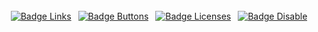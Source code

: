
<div align = center>

<br>
<br>
<br>

[![Badge Links]][Links] 
[![Badge Buttons]][Buttons] 
[![Badge Licenses]][Licenses] 
[![Badge Disable]][Disable]
  
<br>
<br>
<br>
<br>
<br>
<br>
<br>
<br>
<br>
<br>
<br>
<br>
<br>
<br>
<br>
<br>
<br>
<br>
<br>
<br>
<br>
<br>
<br>
<br>
<br>
<br>

</div>


[Badge Licenses]: https://img.shields.io/badge/Licenses-ed5e26?style=for-the-badge
[Badge Buttons]: https://img.shields.io/badge/Buttons-37a779?style=for-the-badge
[Badge Disable]: https://img.shields.io/badge/Disable-ad1c51?style=for-the-badge
[Badge Links]: https://img.shields.io/badge/Links-00B2FF?style=for-the-badge

[Licenses]: https://github.com/MarkedDown/Licenses
[Buttons]: https://github.com/MarkedDown/Buttons
[Disable]: https://github.com/MarkedDown/Disable
[Links]: https://github.com/MarkedDown/Links
